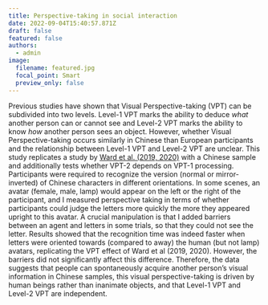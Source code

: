 ```yaml
---
title: Perspective-taking in social interaction
date: 2022-09-04T15:40:57.871Z
draft: false
featured: false
authors:
  - admin
image:
  filename: featured.jpg
  focal_point: Smart
  preview_only: false
---
```

Previous studies have shown that Visual Perspective-taking (VPT) can be subdivided into two levels. Level-1 VPT marks the ability to deduce *what* another person can or cannot see and Level-2 VPT marks the ability to know *how* another person sees an object. However, whether Visual Perspective-taking occurs similarly in Chinese than European participants and the relationship between Level-1 VPT and Level-2 VPT are unclear. This study replicates a study by [Ward et al. (2019, 2020)](#Ward2020) with a Chinese sample and additionally tests whether VPT-2 depends on VPT-1 processing. Participants were required to recognize the version (normal or mirror-inverted) of Chinese characters in different orientations. In some scenes, an avatar (female, male, lamp) would appear on the left or the right of the participant, and I measured perspective taking in terms of whether participants could judge the letters more quickly the more they appeared upright to this avatar. A crucial manipulation is that I added barriers between an agent and letters in some trials, so that they could not see the letter. Results showed that the recognition time was indeed faster when letters were oriented towards (compared to away) the human (but not lamp) avatars, replicating the VPT effect of Ward et al (2019, 2020). However, the barriers did not significantly affect this difference. Therefore, the data suggests that people can spontaneously acquire another person’s visual information in Chinese samples, this visual perspective-taking is driven by human beings rather than inanimate objects, and that Level-1 VPT and Level-2 VPT are independent.